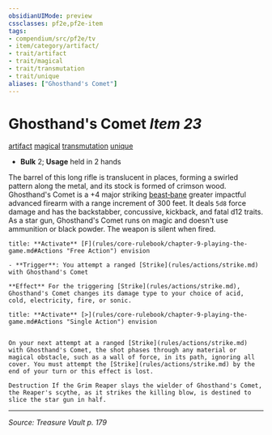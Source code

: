 ```yaml
---
obsidianUIMode: preview
cssclasses: pf2e,pf2e-item
tags:
- compendium/src/pf2e/tv
- item/category/artifact/
- trait/artifact
- trait/magical
- trait/transmutation
- trait/unique
aliases: ["Ghosthand's Comet"]
---
```

# Ghosthand's Comet *Item 23*  
[artifact](rules/traits/artifact-gmg.md "Artifact Item Trait")  [magical](rules/traits/magical.md "Magical Item Trait")  [transmutation](rules/traits/transmutation.md "Transmutation School Trait")  [unique](rules/traits/unique.md "Unique Rarity Trait")  

- **Bulk** 2; **Usage** held in 2 hands

The barrel of this long rifle is translucent in places, forming a swirled pattern along the metal, and its stock is formed of crimson wood. Ghosthand's Comet is a +4 major striking [beast‑bane](compendium/equipment/items/bane-som.md) greater impactful advanced firearm with a range increment of 300 feet. It deals `5d8` force damage and has the backstabber, concussive, kickback, and fatal d12 traits. As a star gun, Ghosthand's Comet runs on magic and doesn't use ammunition or black powder. The weapon is silent when fired.

```ad-embed-ability
title: **Activate** [F](rules/core-rulebook/chapter-9-playing-the-game.md#Actions "Free Action") envision

- **Trigger**: You attempt a ranged [Strike](rules/actions/strike.md) with Ghosthand's Comet

**Effect** For the triggering [Strike](rules/actions/strike.md), Ghosthand's Comet changes its damage type to your choice of acid, cold, electricity, fire, or sonic.
```

```ad-embed-ability
title: **Activate** [>](rules/core-rulebook/chapter-9-playing-the-game.md#Actions "Single Action") envision


On your next attempt at a ranged [Strike](rules/actions/strike.md) with Ghosthand's Comet, the shot phases through any material or magical obstacle, such as a wall of force, in its path, ignoring all cover. You must attempt the [Strike](rules/actions/strike.md) by the end of your turn or this effect is lost.

Destruction If the Grim Reaper slays the wielder of Ghosthand's Comet, the Reaper's scythe, as it strikes the killing blow, is destined to slice the star gun in half.
```


---
*Source: Treasure Vault p. 179*